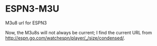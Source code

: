 # ESPN3-M3U
M3u8 url for ESPN3

Now, the M3u8s will not always be current; I find the current URL from http://espn.go.com/watchespn/player/_/size/condensed/.

